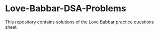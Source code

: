 # Love-Babbar-DSA-Problems

This repository contains solutions of the Love Babbar practice questions sheet.
